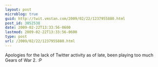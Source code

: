 ```yaml
---
layout: post
microblog: true
guid: http://twit.vmstan.com/2009/02/22/1237955880.html
post_id: 3052538
date: 2009-02-22T13:33:56-0600
lastmod: 2009-02-22T13:33:56-0600
type: post
url: /2009/02/22/1237955880.html
---
```

Apologies for the lack of Twitter activity as of late, been playing too much Gears of War 2. :P
